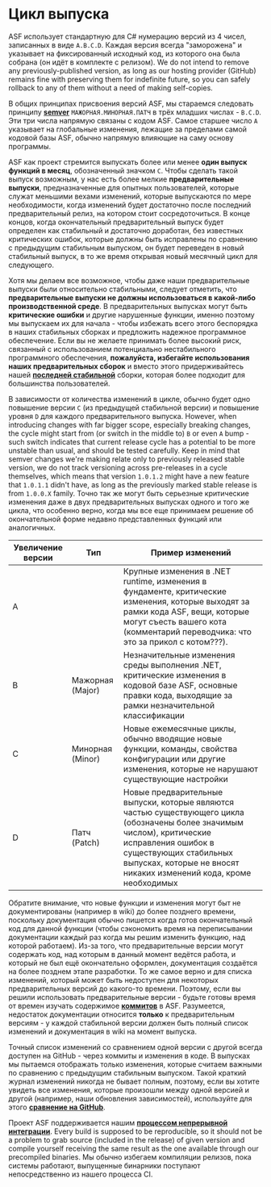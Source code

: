 # Цикл выпуска

ASF использует стандартную для C# нумерацию версий из 4 чисел, записанных в виде `A.B.C.D`. Каждая версия всегда "заморожена" и указывает на фиксированный исходный код, из которого она была собрана (он идёт в комплекте с релизом). We do not intend to remove any previously-published version, as long as our hosting provider (GitHub) remains fine with preserving them for indefinite future, so you can safely rollback to any of them without a need of making self-copies.

В общих принципах присвоения версий ASF, мы стараемся следовать принципу **[semver](https://semver.org/lang/ru/)** `МАЖОРНАЯ.МИНОРНАЯ.ПАТЧ` в трёх младших числах - `B.C.D`. Эти три числа напрямую связаны с кодом ASF. Самое старшее число `A` указывает на глобальные изменения, лежащие за пределами самой кодовой базы ASF, обычно напрямую влияющие на саму основу программы.

ASF как проект стремится выпускать более или менее **один выпуск функций в месяц**, обозначенный значком `C`. Чтобы сделать такой выпуск возможным, у нас есть более мелкие **предварительные выпуски**, предназначенные для опытных пользователей, которые служат меньшими вехами изменений, которые выпускаются по мере необходимости, когда изменений будет достаточно после последний предварительный релиз, на котором стоит сосредоточиться. В конце концов, когда окончательный предварительный выпуск будет определен как стабильный и достаточно доработан, без известных критических ошибок, которые должны быть исправлены по сравнению с предыдущим стабильным выпуском, он будет переведен в новый стабильный выпуск, в то же время открывая новый месячный цикл для следующего.

Хотя мы делаем все возможное, чтобы даже наши предварительные выпуски были относительно стабильными, следует отметить, что **предварительные выпуски не должны использоваться в какой-либо производственной среде**. В предварительных выпусках могут быть **критические ошибки** и другие нарушенные функции, именно поэтому мы выпускаем их для начала - чтобы избежать всего этого беспорядка в наших стабильных сборках и предложить надежное программное обеспечение. Если вы не желаете принимать более высокий риск, связанный с использованием потенциально нестабильного программного обеспечения, **пожалуйста, избегайте использования наших предварительных сборок** и вместо этого придерживайтесь нашей **[последней стабильной](https://github.com/JustArchiNET/ArchiSteamFarm/releases/latest)** сборки, которая более подходит для большинства пользователей.

В зависимости от количества изменений в цикле, обычно будет одно повышение версии `C` (из предыдущей стабильной версии) и повышение уровня `D` для каждого предварительного выпуска. However, when introducing changes with far bigger scope, especially breaking changes, the cycle might start from (or switch in the middle to) `B` or even `A` bump - such switch indicates that current release cycle has a potential to be more unstable than usual, and should be tested carefully. Keep in mind that semver changes we're making relate only to previously released stable version, we do not track versioning across pre-releases in a cycle themselves, which means that version `1.0.1.2` might have a new feature that `1.0.1.1` didn't have, as long as the previously marked stable release is from `1.0.0.X` family. Точно так же могут быть серьезные критические изменения даже в двух предварительных выпусках одного и того же цикла, что особенно верно, когда мы все еще принимаем решение об окончательной форме недавно представленных функций или аналогичных.

| Увеличение версии | Тип              | Пример изменений                                                                                                                                                                                                                              |
| ----------------- | ---------------- | --------------------------------------------------------------------------------------------------------------------------------------------------------------------------------------------------------------------------------------------- |
| A                 |                  | Крупные изменения в .NET runtime, изменения в фундаменте, критические изменения, которые выходят за рамки кода ASF, вещи, которые могут съесть вашего кота (комментарий переводчика: что это за прикол с котом???).                           |
| B                 | Мажорная (Major) | Незначительные изменения среды выполнения .NET, критические изменения в кодовой базе ASF, основные правки кода, выходящие за рамки незначительной классификации                                                                               |
| C                 | Минорная (Minor) | Новые ежемесячные циклы, обычно вводящие новые функции, команды, свойства конфигурации или другие изменения, которые не нарушают существующие настройки                                                                                       |
| D                 | Патч (Patch)     | Новые предварительные выпуски, которые являются частью существующего цикла (обозначены более значимым числом), критические исправления ошибок в существующих стабильных выпусках, которые не вносят никаких изменений кода, кроме необходимых |

Обратите внимание, что новые функции и изменения могут быт не документированы (например в wiki) до более позднего времени, поскольку документация обычно пишется когда готов окончательный код для данной функции (чтобы сэкономить время на переписывании документации каждый раз когда мы решим изменить функцию, над которой работаем). Из-за того, что предварительные версии могут содержать код, над которым в данный момент ведётся работа, и который не был ещё окончательно оформлен, документация создаётся на более позднем этапе разработки. То же самое верно и для списка изменений, который может быть недоступен для некоторых предварительных версий до какого-то времени. Поэтому, если вы решили использовать предварительные версии - будьте готовы время от времен изучать содержимое **[коммитов](https://github.com/JustArchiNET/ArchiSteamFarm/commits/main)** в ASF. Разумеется, недостаток документации относится **только** к предварительным версиям - у каждой стабильной версии должен быть полный список изменений и документация в wiki на момент выпуска.

Точный список изменений со сравнением одной версии с другой всегда доступен на GitHub - через коммиты и изменения в коде. В выпусках мы пытаемся отображать только изменения, которые считаем важными по сравнению с предыдущим стабильным выпуском. Такой краткий журнал изменений никогда не бывает полным, поэтому, если вы хотите увидеть все изменения, которые произошли между одной версией и другой (например, наши обновления зависимостей), используйте для этого **[сравнение на GitHub](https://github.com/JustArchiNET/ArchiSteamFarm/compare)**.

Проект ASF поддерживается нашим **[процессом непрерывной интеграции](https://github.com/JustArchiNET/ArchiSteamFarm/actions)**. Every build is supposed to be reproducible, so it should not be a problem to grab source (included in the release) of given version and compile yourself receiving the same result as the one available through our precompiled binaries. Мы обычно избегаем компиляции релизов, пока системы работают, выпущенные бинарники поступают непосредственно из нашего процесса CI.